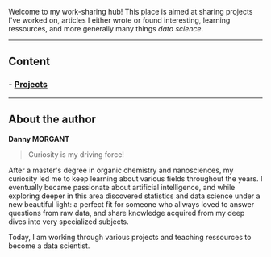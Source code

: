 Welcome to my work-sharing hub!
This place is aimed at sharing projects I've worked on, articles I either wrote or found interesting, learning ressources, and more generally many things *data science*.  
  
  
-----------------------
## Content  

### - [Projects](data-science-projects.md)  
  
  
-----------------------
## About the author

**Danny MORGANT**  
  
> Curiosity is my driving force!  


After a master's degree in organic chemistry and nanosciences, my curiosity led me to keep learning about various fields throughout the years. I eventually became passionate about artificial intelligence, and while exploring deeper in this area discovered statistics and data science under a new beautiful light: a perfect fit for someone who allways loved to answer questions from raw data, and share knowledge acquired from my deep dives into very specialized subjects.  
  
Today, I am working through various projects and teaching ressources to become a data scientist.
